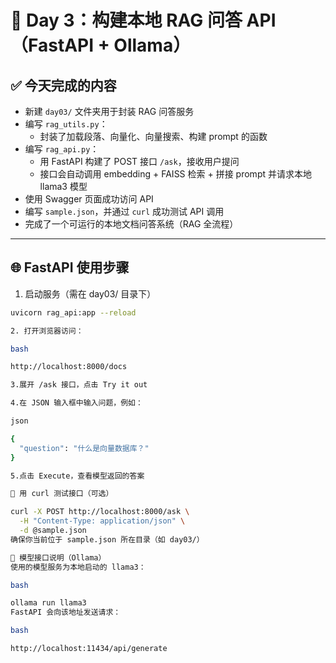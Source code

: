 # 📘 Day 3：构建本地 RAG 问答 API（FastAPI + Ollama）

## ✅ 今天完成的内容

- 新建 `day03/` 文件夹用于封装 RAG 问答服务
- 编写 `rag_utils.py`：
  - 封装了加载段落、向量化、向量搜索、构建 prompt 的函数
- 编写 `rag_api.py`：
  - 用 FastAPI 构建了 POST 接口 `/ask`，接收用户提问
  - 接口会自动调用 embedding + FAISS 检索 + 拼接 prompt 并请求本地 llama3 模型
- 使用 Swagger 页面成功访问 API
- 编写 `sample.json`，并通过 `curl` 成功测试 API 调用
- 完成了一个可运行的本地文档问答系统（RAG 全流程）

---

## 🌐 FastAPI 使用步骤

1. 启动服务（需在 day03/ 目录下）

```bash
uvicorn rag_api:app --reload

2. 打开浏览器访问：

bash

http://localhost:8000/docs

3.展开 /ask 接口，点击 Try it out

4.在 JSON 输入框中输入问题，例如：

json

{
  "question": "什么是向量数据库？"
}

5.点击 Execute，查看模型返回的答案

🧪 用 curl 测试接口（可选）

curl -X POST http://localhost:8000/ask \
  -H "Content-Type: application/json" \
  -d @sample.json
确保你当前位于 sample.json 所在目录（如 day03/）

🔁 模型接口说明（Ollama）
使用的模型服务为本地启动的 llama3：

bash

ollama run llama3
FastAPI 会向该地址发送请求：

bash

http://localhost:11434/api/generate

